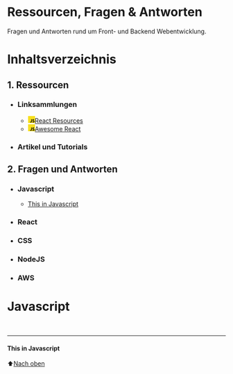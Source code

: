 # Ressourcen, Fragen & Antworten
Fragen und Antworten rund um Front- und Backend Webentwicklung. 

# Inhaltsverzeichnis

## 1. Ressourcen

* ### Linksammlungen

  * ![image](javascript.png)[React Resources](https://reactresources.com/)
  * ![image](javascript.png)[Awesome React](https://github.com/enaqx/awesome-react)

* ### Artikel und Tutorials

## 2. Fragen und Antworten

* ### Javascript
  <a name="this_in_javascript"></a>
  * [This in Javascript](#this-in-javascript)

* ### React

* ### CSS

* ### NodeJS

* ### AWS

# Javascript

<br>
<hr>

#### This in Javascript
:arrow_up:[Nach oben](#this_in_javascript)
